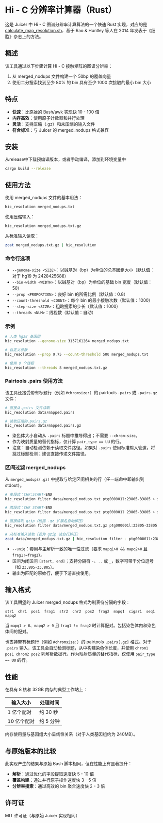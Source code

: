 # Hi - C 分辨率计算器（Rust）

这是 Juicer 中 Hi - C 图谱分辨率计算算法的一个快速 Rust 实现，对应的是 [calculate_map_resolution.sh](https://github.com/aidenlab/juicer/blob/main/misc/calculate_map_resolution.sh)，基于 Rao & Huntley 等人在 2014 年发表于《细胞》杂志上的方法。

## 概述

该工具通过以下步骤计算 Hi - C 接触矩阵的图谱分辨率：
1. 从 merged_nodups 文件构建一个 50bp 的覆盖向量
2. 使用二分搜索找到至少 80% 的 bin 具有至少 1000 次接触的最小 bin 大小

## 特点
- **快速**：比原始的 Bash/awk 实现快 10 - 100 倍
- **内存高效**：使用原子计数器和并行处理
- **灵活**：支持压缩（.gz）和未压缩的输入文件
- **符合标准**：与 Juicer 的 merged_nodups 格式兼容

## 安装

从release中下载预编译版本，或者手动编译，添加到环境变量中

```bash
cargo build --release
```


## 使用方法
使用 merged_nodups 文件的基本用法：
```bash
hic_resolution merged_nodups.txt
```

使用压缩输入：
```bash
hic_resolution merged_nodups.txt.gz
```

从标准输入读取：
```bash
zcat merged_nodups.txt.gz | hic_resolution
```

### 命令行选项
- `--genome-size <SIZE>`：以碱基对（bp）为单位的总基因组大小（默认值：对于 hg19 为 2428425688）
- `--bin-width <WIDTH>`：以碱基对（bp）为单位的基础 bin 宽度（默认值：50）
- `--prop <PROPORTION>`：良好 bin 的所需比例（默认值：0.8）
- `--count-threshold <COUNT>`：每个 bin 的最小接触次数（默认值：1000）
- `--step-size <SIZE>`：粗略搜索的步长（默认值：1000）
- `--threads <NUM>`：线程数（默认值：自动）

### 示例
```bash
# 人类 hg38 基因组
hic_resolution --genome-size 3137161264 merged_nodups.txt

# 自定义参数
hic_resolution --prop 0.75 --count-threshold 500 merged_nodups.txt

# 使用 8 个线程
hic_resolution --threads 8 merged_nodups.txt.gz
```

### Pairtools .pairs 使用方法
该工具还接受带有标题行（例如 `#chromsize:`）的 pairtools `.pairs` 或 `.pairs.gz` 文件：
```bash
# 直接从.pairs 文件读取
hic_resolution data/mapped.pairs

# 读取压缩的.pairs.gz
hic_resolution data/mapped.pairs.gz
```
- 染色体大小自动从 `.pairs` 标题中推导得出；不需要 `--chrom-size`。
- 作为映射质量的替代指标，仅计算 `pair_type == UU` 的行。
- 注意：自动检测依赖于读取文件路径。如果对 `.pairs` 使用标准输入管道，将跳过标题检测；建议直接传递文件路径。

### 区间过滤 merged_nodups

从 `merged_nodups(.gz)` 中提取与给定区间相关的行（任一端命中即输出到 stdout）。

```bash
# 单段式：CHR:START-END
hic_resolution filter data/merged_nodups.txt ptg000001l:23805-33805 > subset.txt

# 两段式：CHR START-END
hic_resolution filter data/merged_nodups.txt ptg000001l 23805-33805 > subset.txt

# 直接读取 gzip（根据 .gz 扩展名自动解压）
hic_resolution filter data/merged_nodups.txt.gz ptg000001l:23805-33805 > subset.txt

# 从标准输入读取（若为 gzip 请自行解压）
zcat data/merged_nodups.txt.gz | hic_resolution filter - ptg000001l:23805-33805 > subset.txt
```

- `--uniq`：套用与主解析一致的唯一性过滤（要求 `mapq1>0 && mapq2>0` 且 `frag1!=frag2`）。
- 区间为闭区间 `[start, end]`；支持分隔符 `-`、`..` 或 `_`，数字可带千分位逗号（如 `23,805-33,805`）。
- 输出为匹配的原始行，便于下游直接使用。

## 输入格式
该工具期望的 Juicer merged_nodups 格式为制表符分隔的字段：
```
str1  chr1  pos1  frag1  str2  chr2  pos2  frag2  mapq1  cigar1  seq1  mapq2
```

当 `mapq1 > 0`、`mapq2 > 0` 且 `frag1 != frag2` 时计算配对。包括染色体内和染色体间的配对。

也支持带有标题行（例如 `#chromsize:`）的 pairtools `.pairs[.gz]` 格式。对于 `.pairs` 输入，该工具会自动检测标题，从中构建染色体长度，并使用 `chrom1 pos1 chrom2 pos2` 列解析数据行。作为映射质量的替代指标，仅使用 `pair_type == UU` 的行。

## 性能
在具有 8 核和 32GB 内存的典型工作站上：

| 输入大小 | 处理时间 |
|------------|----------------|
| 1 亿个配对 | 约 30 秒 |
| 10 亿个配对 | 约 5 分钟 |

内存使用量与基因组大小呈线性关系（对于人类基因组约为 240MB）。

## 与原始版本的比较
此实现产生的结果与原始 Bash 脚本相同，但在性能上有显著提升：
- **解析**：通过优化的字段提取速度快 5 - 10 倍
- **覆盖构建**：通过并行原子操作速度快 3 - 5 倍
- **分辨率搜索**：通过高效的 bin 聚合速度快 2 - 3 倍

## 许可证
MIT 许可证（与原始 Juicer 实现相同） 
